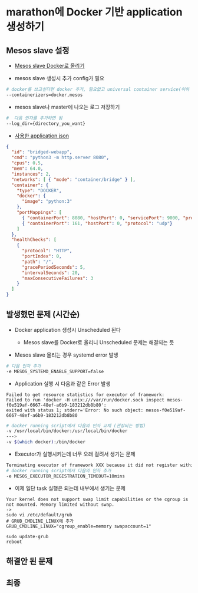 # marathon에 Docker 기반 application 생성하기

## Mesos slave 설정
* [Mesos slave Docker로 올리기](https://github.com/mesosphere/docker-containers/tree/master/mesos)


* mesos slave 생성시 추가 config가 필요
```bash
# docker를 쓰고싶다면 docker 추가, 필요없고 universal container service(이하 UCS)를 쓰고 싶다면 mesos를 추가한다.
--containerizers=docker,mesos
```

* mesos slave나 master에 나오는 로그 저장하기
```bash
#  다음 인자를 추가하면 됨
--log_dir={directory_you_want}
```

  

* [사용한 application json](https://mesosphere.github.io/marathon/docs/native-docker.html#bridged-networking-mode)
```json
{
  "id": "bridged-webapp",
  "cmd": "python3 -m http.server 8080",
  "cpus": 0.5,
  "mem": 64.0,
  "instances": 2,
  "networks": [ { "mode": "container/bridge" } ],
  "container": {
    "type": "DOCKER",
    "docker": {
      "image": "python:3"
    },
    "portMappings": [
      { "containerPort": 8080, "hostPort": 0, "servicePort": 9000, "protocol": "tcp" },
      { "containerPort": 161, "hostPort": 0, "protocol": "udp"}
    ]
  },
  "healthChecks": [
    {
      "protocol": "HTTP",
      "portIndex": 0,
      "path": "/",
      "gracePeriodSeconds": 5,
      "intervalSeconds": 20,
      "maxConsecutiveFailures": 3
    }
  ]
}
```



## 발생했던 문제 (시간순)
* Docker application 생성시 Unscheduled 된다
    * Mesos slave를 Docker로 올리니 Unscheduled 문제는 해결되는 듯

* Mesos slave 올리는 경우 systemd error 발생
```bash
# 다음 인자 추가
-e MESOS_SYSTEMD_ENABLE_SUPPORT=false
```
* Application 실행 시 다음과 같은 Error 발생
```text
Failed to get resource statistics for executor of framework:
Failed to run 'docker -H unix:///var/run/docker.sock inspect mesos-f0e519af-6667-48ef-a6b9-183212db8b80':
exited with status 1; stderr='Error: No such object: mesos-f0e519af-6667-48ef-a6b9-183212db8b80
```
```bash
# docker running script에서 다음의 인자 교체 (권장되는 방법)
-v /usr/local/bin/docker:/usr/local/bin/docker
--->
-v $(which docker):/bin/docker
```

* Executor가 실행시키는데 너무 오래 걸려서 생기는 문제
```bash
Terminating executor of framework XXX because it did not register within 1mins
# docker running script에서 다음의 인자 추가
-e MESOS_EXECUTOR_REGISTRATION_TIMEOUT=10mins

```

* 이제 일단 task 실행은 되는데 내부에서 생기는 문제
```
Your kernel does not support swap limit capabilities or the cgroup is not mounted. Memory limited without swap.
->
sudo vi /etc/default/grub
# GRUB_CMDLINE_LINUX에 추가
GRUB_CMDLINE_LINUX="cgroup_enable=memory swapaccount=1"

sudo update-grub
reboot
```

## 해결안 된 문제


## 최종

